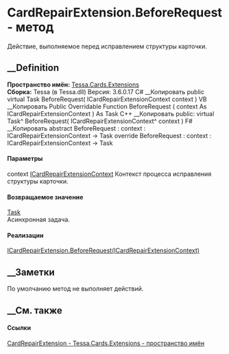 # CardRepairExtension.BeforeRequest - метод
Действие, выполняемое перед исправлением структуры карточки.
##  __Definition
 **Пространство имён:** [Tessa.Cards.Extensions](N_Tessa_Cards_Extensions.htm)  
 **Сборка:** Tessa (в Tessa.dll) Версия: 3.6.0.17
C# __Копировать
     public virtual Task BeforeRequest(
    	ICardRepairExtensionContext context
    )
VB __Копировать
     Public Overridable Function BeforeRequest ( 
    	context As ICardRepairExtensionContext
    ) As Task
C++ __Копировать
     public:
    virtual Task^ BeforeRequest(
    	ICardRepairExtensionContext^ context
    )
F# __Копировать
     abstract BeforeRequest : 
            context : ICardRepairExtensionContext -> Task 
    override BeforeRequest : 
            context : ICardRepairExtensionContext -> Task 
#### Параметры
context
[ICardRepairExtensionContext](T_Tessa_Cards_Extensions_ICardRepairExtensionContext.htm)
    Контекст процесса исправления структуры карточки.
#### Возвращаемое значение
[Task](https://learn.microsoft.com/dotnet/api/system.threading.tasks.task)  
Асинхронная задача.
#### Реализации
[ICardRepairExtension.BeforeRequest(ICardRepairExtensionContext)](M_Tessa_Cards_Extensions_ICardRepairExtension_BeforeRequest.htm)  
##  __Заметки
По умолчанию метод не выполняет действий.
##  __См. также
#### Ссылки
[CardRepairExtension - ](T_Tessa_Cards_Extensions_CardRepairExtension.htm)
[Tessa.Cards.Extensions - пространство имён](N_Tessa_Cards_Extensions.htm)
